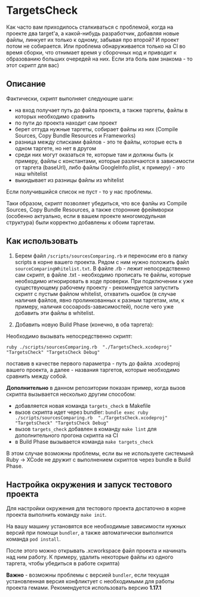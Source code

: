 # TargetsCheck

Как часто вам приходилось сталкиваться с проблемой, когда на проекте два target'а, а какой-нибудь разработчик, добавляя новые файлы, линкует их только к одному, забывая про второй? И проект потом не собирается. Или проблема обнаруживается только на CI во время сборки, что отнимает время у сборочных нод и приводит к образованию больших очередей на них.
Если эта боль вам знакома - то этот скрипт для вас)

## Описание

Фактически, скрипт выполняет следующие шаги:

* на вход получает путь до файла проекта, а также таргеты, файлы в которых необходимо сравнить
* по пути до проекта находит сам проект
* берет оттуда нужные таргеты, собирает файлы из них (Compile Sources, Copy Bundle Resources и Frameworks)
* разница между списками файлов - это те файлы, которые есть в одном таргете, но нет в другом
* среди них могут оказаться те, которые там и должны быть (к примеру, файлы с константами, которые различаются в зависимости от таргета (baseUrl), либо файлы GoogleInfo.plist, к примеру) - это наш whitelist
* выкидывает из разницы файлы из whitelist

Если получившийся список не пуст - то у нас проблемы.

Таки образом, скрипт позволяет убедиться, что все фалйы из Compile Sources, Copy Bundle Resources, а также сторонние фреймворки (особенно актуально, если в вашем проекте многомодульная структура) были корректно добавлены к обоим таргетам.

## Как использовать

1. Берем файл `/scripts/sourcesComparing.rb` и переносим его в папку scripts в корне вашего проекта. Рядом с ним нужно положить файл `sourceComparingWhitelist.txt`. В файле .rb - лежит непосредственно сам скрипт, в файле .txt - необходимо прописать те файлы, которые необходимо игнорировать в ходе проверки. При подключении к уже существующему рабочему проекту - рекомендуется запустить скрипт с пустым файлом whitelist, отхватить ошибок (в случае наличия файлов, явно пролинкованных к разным таргетам, или, к примеру, наличия cocoapods-зависимостей), после чего уже добавить эти файлы в whitelist.

2. Добавить новую Build Phase (конечно, в оба таргета):

Необходимо вызывать непосредственно скрипт:

`ruby ./scripts/sourcesComparing.rb  "./TargetsCheck.xcodeproj" "TargetsCheck" "TargetsCheck Debug"`

поставив в качестве первого параметра - путь до файла .xcodeproj вашего проекта, а далее - названия таргетов, которые необходимо сравнить между собой.

**Дополнительно** в данном репозитории показан пример, когда вызов скрипта вызывается несколько другим способом:

* добавляется новая команда `targets_check` в Makefile
* вызов скрипта идет через bundler: 
	`bundle exec ruby ./scripts/sourcesComparing.rb  "./TargetsCheck.xcodeproj" "TargetsCheck" "TargetsCheck Debug"`
* вызов `targets_check` добавлен в команду `make lint` для дополнительного прогона скрипта на CI
* в Build Phase вызывается команда `make targets_check`

В этом случае возможны проблемы, если вы не используете системынй Ruby -> XCode не дружит с выполнением скриптов через bundle в Build Phase.

## Настройка окружения и запуск тестового проекта

Для настройки окружения для тестового проекта достаточно в корне проекта выполнить команду `make init`.

На вашу машину установятся все необходимые зависимости нужных версий при помощи `bundler`, а также автоматически выполнится команда `pod install`.

После этого можно открывать .xcworkspace файл проекта и начинать над ним работу. К примеру, удалить некоторые файлы из одного таргета, чтобы убедиться в работе скрипта)

**Важно** - возможны проблемы с версией `bundler`, если текущая установленная версия конфликтует с необходимыми для работы проекта гемами. Рекомендуется использовать версию **1.17.1**